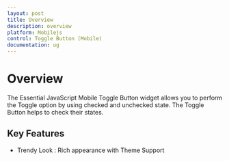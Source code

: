 ```yaml
---
layout: post
title: Overview
description: overview
platform: Mobilejs
control: Toggle Button (Mobile)
documentation: ug
---
```


# Overview

The Essential JavaScript Mobile Toggle Button widget allows you to perform the Toggle option by using checked and unchecked state. The Toggle Button helps to check their states.

## Key Features

* Trendy Look : Rich appearance with Theme Support
